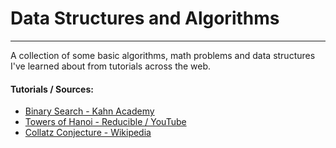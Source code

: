 # Data Structures and Algorithms

---

A collection of some basic algorithms, math problems and data structures I've learned about from tutorials across the web.

#### Tutorials / Sources:

- [Binary Search - Kahn Academy](https://www.khanacademy.org/computing/computer-science/algorithms/binary-search/a/binary-search)
- [Towers of Hanoi - Reducible / YouTube](https://www.youtube.com/watch?v=rf6uf3jNjbo)
- [Collatz Conjecture - Wikipedia](https://en.wikipedia.org/wiki/Collatz_conjecture)
